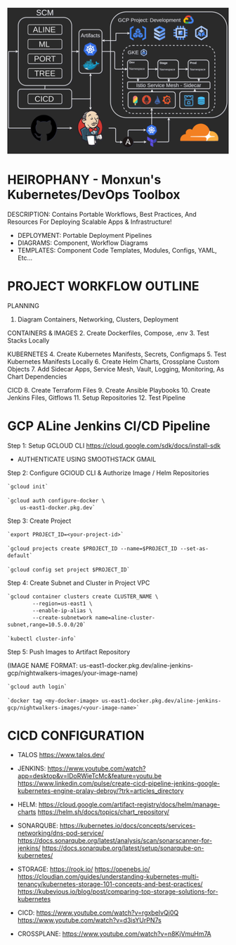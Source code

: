 ![GCP-Cluster-Diagram](diagrams/GCPClusterDeployment.drawio.png) 
# HEIROPHANY - Monxun's Kubernetes/DevOps Toolbox

DESCRIPTION: 
Contains Portable Workflows, Best Practices, And Resources For Deploying Scalable Apps & Infrastructure!

- DEPLOYMENT:   Portable Deployment Pipelines
- DIAGRAMS:     Component, Workflow Diagrams
- TEMPLATES:    Component Code Templates, Modules, Configs, YAML, Etc...

# PROJECT WORKFLOW OUTLINE

PLANNING
1. Diagram Containers, Networking, Clusters, Deployment

CONTAINERS & IMAGES
2. Create Dockerfiles, Compose, .env
3. Test Stacks Locally

KUBERNETES
4. Create Kubernetes Manifests, Secrets, Configmaps
5. Test Kubernetes Manifests Locally
6. Create Helm Charts, Crossplane Custom Objects
7. Add Sidecar Apps, Service Mesh, Vault, Logging, Monitoring, As Chart Dependencies

CICD
8. Create Terraform Files
9. Create Ansible Playbooks
10. Create Jenkins Files, Gitflows
11. Setup Repositories
12. Test Pipeline


# GCP ALine Jenkins CI/CD Pipeline 

Step 1: Setup GCLOUD CLI
https://cloud.google.com/sdk/docs/install-sdk

* AUTHENTICATE USING SMOOTHSTACK GMAIL


Step 2: Configure GClOUD CLI & Authorize Image / Helm Repositories

    `gcloud init`

    `gcloud auth configure-docker \
        us-east1-docker.pkg.dev`


Step 3: Create Project

    `export PROJECT_ID=<your-project-id>`

    `gcloud projects create $PROJECT_ID --name=$PROJECT_ID --set-as-default`

    `gcloud config set project $PROJECT_ID`


Step 4: Create Subnet and Cluster in Project VPC

    `gcloud container clusters create CLUSTER_NAME \
            --region=us-east1 \
            --enable-ip-alias \
            --create-subnetwork name=aline-cluster-subnet,range=10.5.0.0/20`

    `kubectl cluster-info`


Step 5: Push Images to Artifact Repository

(IMAGE NAME FORMAT: us-east1-docker.pkg.dev/aline-jenkins-gcp/nightwalkers-images/your-image-name)

    `gcloud auth login`

    `docker tag <my-docker-image> us-east1-docker.pkg.dev/aline-jenkins-gcp/nightwalkers-images/<your-image-name>`


# CICD CONFIGURATION

- TALOS
https://www.talos.dev/

- JENKINS:
https://www.youtube.com/watch?app=desktop&v=IDoRWieTcMc&feature=youtu.be
https://www.linkedin.com/pulse/create-cicd-pipeline-jenkins-google-kubernetes-engine-pralay-debroy/?trk=articles_directory

- HELM:
https://cloud.google.com/artifact-registry/docs/helm/manage-charts
https://helm.sh/docs/topics/chart_repository/

- SONARQUBE:
https://kubernetes.io/docs/concepts/services-networking/dns-pod-service/
https://docs.sonarqube.org/latest/analysis/scan/sonarscanner-for-jenkins/
https://docs.sonarqube.org/latest/setup/sonarqube-on-kubernetes/

- STORAGE:
https://rook.io/
https://openebs.io/
https://cloudian.com/guides/understanding-kubernetes-multi-tenancy/kubernetes-storage-101-concepts-and-best-practices/
https://kubevious.io/blog/post/comparing-top-storage-solutions-for-kubernetes

- CICD:
https://www.youtube.com/watch?v=rgxbeIvQj0Q
https://www.youtube.com/watch?v=d3isYUrPN7s

- CROSSPLANE:
https://www.youtube.com/watch?v=n8KjVmuHm7A

